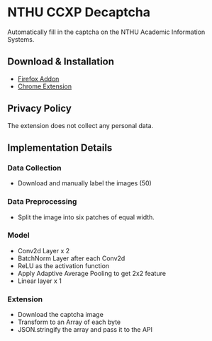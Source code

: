 # NTHU CCXP Decaptcha

Automatically fill in the captcha on the NTHU Academic Information Systems.

## Download & Installation

- [Firefox Addon]()
- [Chrome Extension]()

## Privacy Policy

The extension does not collect any personal data.

## Implementation Details

### Data Collection

- Download and manually label the images (50)

### Data Preprocessing

- Split the image into six patches of equal width.

### Model

- Conv2d Layer x 2
- BatchNorm Layer after each Conv2d
- ReLU as the activation function
- Apply Adaptive Average Pooling to get 2x2 feature
- Linear layer x 1

### Extension

- Download the captcha image
- Transform to an Array of each byte
- JSON.stringify the array and pass it to the API

